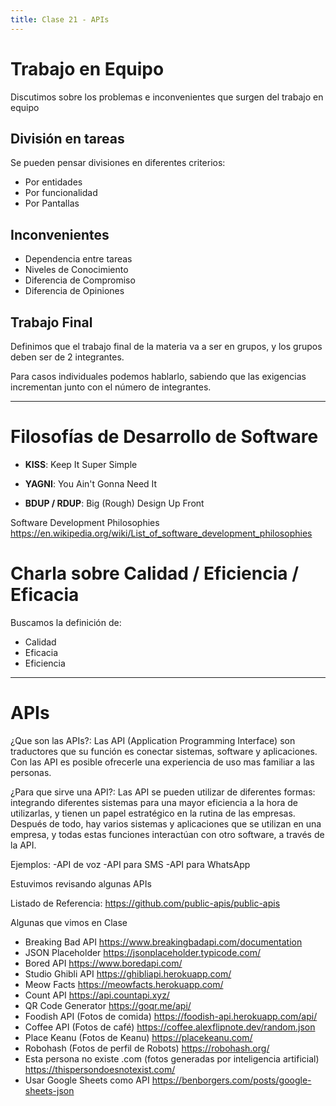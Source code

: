 ```yaml
---
title: Clase 21 - APIs
---
```


# Trabajo en Equipo

Discutimos sobre los problemas e inconvenientes que surgen del trabajo en equipo

## División en tareas

Se pueden pensar divisiones en diferentes criterios: 

- Por entidades
- Por funcionalidad
- Por Pantallas

## Inconvenientes 

- Dependencia entre tareas
- Niveles de Conocimiento
- Diferencia de Compromiso
- Diferencia de Opiniones

## Trabajo Final

Definimos que el trabajo final de la materia va a ser en grupos, y los grupos deben ser de 2 integrantes. 

Para casos individuales podemos hablarlo, sabiendo que las exigencias incrementan junto con el número de integrantes.

--- 

# Filosofías de Desarrollo de Software

- **KISS**: Keep It Super Simple

- **YAGNI**: You Ain't Gonna Need It

- **BDUP / RDUP**: Big (Rough) Design Up Front

Software Development Philosophies
https://en.wikipedia.org/wiki/List_of_software_development_philosophies

# Charla sobre Calidad / Eficiencia / Eficacia

Buscamos la definición de:

- Calidad
- Eficacia
- Eficiencia

---

# APIs
¿Que son las APIs?:
Las API (Application Programming Interface) son traductores que su función es conectar sistemas, software y aplicaciones. Con las API es posible ofrecerle una experiencia de uso mas familiar a las personas. 


¿Para que sirve una API?:
Las API se pueden utilizar de diferentes formas: integrando diferentes sistemas para una mayor eficiencia a la hora de utilizarlas, y tienen un papel estratégico en la rutina de las empresas. Después de todo, hay varios sistemas y aplicaciones que se utilizan en una empresa, y todas estas funciones interactúan con otro software, a través de la API.

Ejemplos: 
-API de voz
-API para SMS
-API para WhatsApp


Estuvimos revisando algunas APIs

Listado de Referencia: https://github.com/public-apis/public-apis

Algunas que vimos en Clase

- Breaking Bad API https://www.breakingbadapi.com/documentation
- JSON Placeholder https://jsonplaceholder.typicode.com/
- Bored API https://www.boredapi.com/
- Studio Ghibli API https://ghibliapi.herokuapp.com/
- Meow Facts https://meowfacts.herokuapp.com/
- Count API https://api.countapi.xyz/ 
- QR Code Generator https://goqr.me/api/
- Foodish API (Fotos de comida) https://foodish-api.herokuapp.com/api/
- Coffee API (Fotos de café) https://coffee.alexflipnote.dev/random.json
- Place Keanu (Fotos de Keanu) https://placekeanu.com/
- Robohash (Fotos de perfil de Robots) https://robohash.org/
- Esta persona no existe .com (fotos generadas por inteligencia artificial) https://thispersondoesnotexist.com/
- Usar Google Sheets como API https://benborgers.com/posts/google-sheets-json
